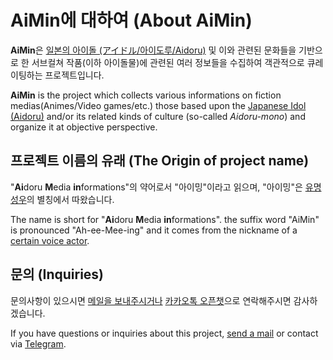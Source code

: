 # AiMin에 대하여 (About AiMin)
**AiMin**은 [일본의 아이돌 (アイドル/아이도루/Aidoru)](https://ko.wikipedia.org/wiki/%EC%9D%BC%EB%B3%B8%EC%9D%98_%EC%95%84%EC%9D%B4%EB%8F%8C) 및 이와 관련된 문화들을 기반으로 한 서브컬쳐 작품(이하 아이돌물)에 관련된 여러 정보들을 수집하여 객관적으로 큐레이팅하는 프로젝트입니다.

**AiMin** is the project which collects various informations on fiction medias(Animes/Video games/etc.) those based upon the [Japanese Idol (Aidoru)](https://en.wikipedia.org/wiki/Japanese_idol) and/or its related kinds of culture (so-called _Aidoru-mono_) and organize it at objective perspective.

## 프로젝트 이름의 유래 (The Origin of project name)
"**Ai**doru **M**edia **in**formations"의 약어로서 "아이밍"이라고 읽으며, "아이밍"은 [유명 성우](https://staff.onnada.com/cv/2153)의 별칭에서 따왔습니다.

The name is short for "**Ai**doru **M**edia **in**formations". the suffix word "AiMin" is pronounced "Ah-ee-Mee-ing" and it comes from the nickname of a [certain voice actor](https://myanimelist.net/people/14519/Aimi_Terakawa).

## 문의 (Inquiries)
문의사항이 있으시면 [메일을 보내주시거나](mailto:themunyang21@naver.com) [카카오톡 오픈챗](https://open.kakao.com/me/Hayasaka_Rina)으로 연락해주시면 감사하겠습니다.

If you have questions or inquiries about this project, [send a mail](mailto:hoshino@naruka.me) or contact via [Telegram](https://t.me/senarin).
